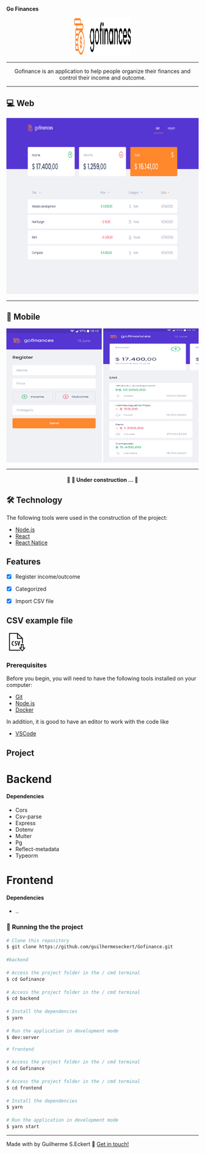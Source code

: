  **Go Finances**


<p align="center">
  <img width="150" height="100" src="img/logo.png">
</p>



---

<div align="center">
  Gofinance is an application to help people organize their finances and control their income and outcome.
</div>


---

## 💻 Web
 <p align="center">
  <img width="680" height="460" src="img/web.png">
</p>

---

## 📱 Mobile

<p align="center">
  <img width="250" height="350" src="img/mobile.png">
  <img width="250" height="350" src="img/mobile_1.png">
</p>


</div>

---

<h4 align="center">
	🚧  🚀 Under construction ...  🚧
</h4>


## 🛠 Technology

The following tools were used in the construction of the project:

- [Node.js](https://nodejs.org/en/)
- [React](https://pt-br.reactjs.org/)
- [React Natice](https://reactnative.dev/)



## Features

- [x] Register income/outcome
- [x] Categorized
- [x] Import CSV file


## CSV example file

<a href="./img/file.csv" download>
  <img width="50" height="50" src="./img/csv.png" alt="File">
</a>


### Prerequisites

Before you begin, you will need to have the following tools installed on your computer:

 - [Git](https://git-scm.com)
 - [Node.js](https://nodejs.org/en/)
 - [Docker](https://www.docker.com/)

In addition, it is good to have an editor to work with the code like

 - [VSCode](https://code.visualstudio.com/)


## Project

# Backend


#### Dependencies

- Cors
- Csv-parse
- Express
- Dotenv
- Multer
- Pg
- Reflect-metadata
- Typeorm



# Frontend

#### Dependencies

- ..


### 🎲 Running the the project

``` bash
# Clone this repository
$ git clone https://github.com/guilhermeseckert/Gofinance.git

#backend

# Access the project folder in the / cmd terminal
$ cd Gofinance

# Access the project folder in the / cmd terminal
$ cd backend

# Install the dependencies
$ yarn

# Run the application in development mode
$ dev:server

```


``` bash
# frontend

# Access the project folder in the / cmd terminal
$ cd Gofinance

# Access the project folder in the / cmd terminal
$ cd frontend

# Install the dependencies
$ yarn

# Run the application in development mode
$ yarn start

```



---
Made with by Guilherme S.Eckert :wave: [Get in touch!](https://www.linkedin.com/in/guilherme-eckert/)
